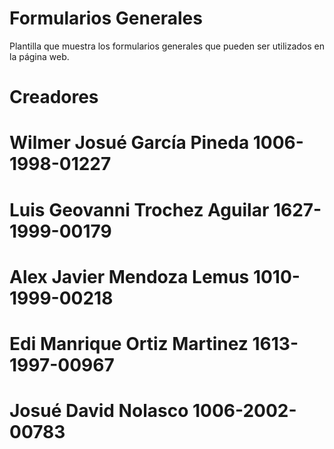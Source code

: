 # Formularios Generales
Plantilla que muestra los formularios generales que pueden ser utilizados en la página web.

# Creadores
<h1 align="left" fontSize=30px> <strong>Wilmer Josué García Pineda 1006-1998-01227</strong> </h1>
<h1 align="left"> <strong>Luis Geovanni Trochez Aguilar 1627-1999-00179</strong> </h1>
<h1 align="left"> <strong>Alex Javier Mendoza Lemus 1010-1999-00218</strong> </h1>
<h1 align="left"> <strong>Edi Manrique Ortiz Martinez 1613-1997-00967</strong> </h1>
<h1 align="left"> <strong>Josué David Nolasco 1006-2002-00783</strong> </h1>


